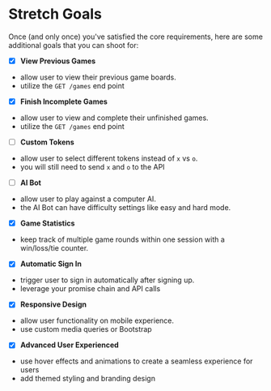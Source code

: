 # Stretch Goals

Once (and only once) you've satisfied the core requirements, here are some
additional goals that you can shoot for:

-[x] **View Previous Games**
- allow user to view their previous game boards.
- utilize the `GET /games` end point


-[x] **Finish Incomplete Games**
- allow user to view and complete their unfinished games.
- utilize the `GET /games` end point


-[ ] **Custom Tokens**
- allow user to select different tokens instead of `x` vs `o`.
- you will still need to send `x` and `o` to the API


-[ ] **AI Bot**
- allow user to play against a computer AI.
- the AI Bot can have difficulty settings like easy and hard mode.


-[x] **Game Statistics**
- keep track of multiple game rounds within one session with a win/loss/tie counter.


-[x] **Automatic Sign In**
- trigger user to sign in automatically after signing up.
- leverage your promise chain and API calls


-[x] **Responsive Design**
- allow user functionality on mobile experience.
- use custom media queries or Bootstrap


-[x] **Advanced User Experienced**
- use hover effects and animations to create a seamless experience for users
- add themed styling and branding design
